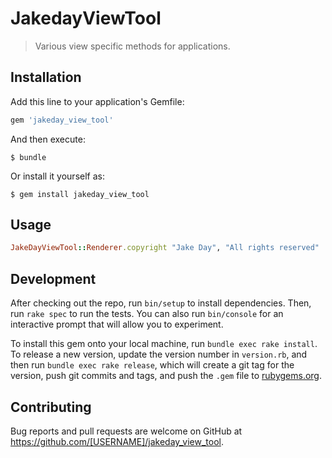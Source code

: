 # JakedayViewTool

> Various view specific methods for applications.

## Installation

Add this line to your application's Gemfile:

```ruby
gem 'jakeday_view_tool'
```

And then execute:

    $ bundle

Or install it yourself as:

    $ gem install jakeday_view_tool

## Usage

```ruby
JakeDayViewTool::Renderer.copyright "Jake Day", "All rights reserved"
```
## Development

After checking out the repo, run `bin/setup` to install dependencies. Then, run `rake spec` to run the tests. You can also run `bin/console` for an interactive prompt that will allow you to experiment.

To install this gem onto your local machine, run `bundle exec rake install`. To release a new version, update the version number in `version.rb`, and then run `bundle exec rake release`, which will create a git tag for the version, push git commits and tags, and push the `.gem` file to [rubygems.org](https://rubygems.org).

## Contributing

Bug reports and pull requests are welcome on GitHub at https://github.com/[USERNAME]/jakeday_view_tool.
